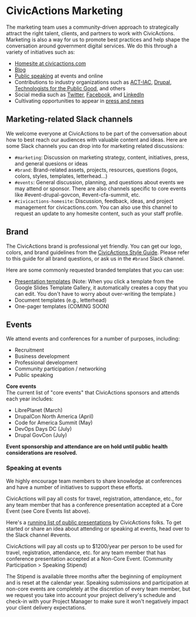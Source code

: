 # CivicActions Marketing

The marketing team uses a community-driven approach to strategically attract the right talent, clients, and partners to work with CivicActions. Marketing is also a way for us to promote best practices and help shape the conversation around government digital services. We do this through a variety of initiatives such as:

- [Homesite at civicactions.com](https://civicactions.com/)
- [Blog](https://medium.com/civicactions)
- [Public speaking](https://medium.com/civicactions/tagged/civicactions-talks) at events and online
- Contributions to industry organizations such as [ACT-IAC](https://www.actiac.org/), [Drupal](https://www.drupal.org/civicactions), [Technologists for the Public Good](https://www.publicgood.tech/), and others
- Social media such as [Twitter](https://twitter.com/civicactions), [Facebook](https://www.facebook.com/CivicActions/), and [LinkedIn](https://www.linkedin.com/company/civicactions/)
- Cultivating opportunities to appear in [press and news](https://civicactions.com/press)

## Marketing-related Slack channels

We welcome everyone at CivicActions to be part of the conversation about how to best reach our audiences with valuable content and ideas. Here are some Slack channels you can drop into for marketing related discussions:

- `#marketing`: Discussion on marketing strategy, content, initiatives, press, and general quesions or ideas
- `#brand`: Brand-related assets, projects, resources, questions (logos, colors, styles, templates, letterhead...)
- `#events`: General discussion, planning, and questions about events we may attend or sponsor. There are also channels specific to core events like #event-drupal-govcon, #event-cfa-summit, etc.
- `#civicactions-homesite`: Discussion, feedback, ideas, and project management for civicactions.com. You can also use this channel to request an update to any homesite content, such as your staff profile.

## Brand
The CivicActions brand is professional yet friendly. You can get our logo, colors, and brand guidelines from the [CivicActions Style Guide](https://civicactions-style-guide.readthedocs.io/en/latest/README/). Please refer to this guide for all brand questions, or ask us in the `#brand` Slack channel.

Here are some commonly requested branded templates that you can use:  

- [Presentation templates](https://docs.google.com/presentation/u/0/?tgif=d&ftv=1) (Note: When you click a template from the Google Slides Template Gallery, it automatically creates a copy that you can edit. You don't have to worry about over-writing the template.)
- Document templates (e.g., letterhead)
- One-pager templates (COMING SOON)

## Events

We attend events and conferences for a number of purposes, including:

- Recruitment
- Business development
- Professional development
- Community participation / networking
- Public speaking

**Core events**  
The current list of "core events" that CivicActions sponsors and attends each year includes:

- LibrePlanet (March)
- DrupalCon North America (April)
- Code for America Summit (May)
- DevOps Days DC (July)
- Drupal GovCon (July)

**Event sponsorship and attendance are on hold until public health considerations are resolved.**

### Speaking at events

We highly encourage team members to share knowledge at conferences and have a number of initiatives to support these efforts.

CivicActions will pay all costs for travel, registration, attendance, etc., for any team member that has a conference presentation accepted at a Core Event (see Core Events list above).

Here's a [running list of public presentations](https://airtable.com/shrK3eh7Nrx9vNtXt) by CivicActions folks.
To get started or share an idea about attending or speaking at events, head over to the Slack channel #events.

<!-- prettier-ignore -->
CivicActions will pay all costs up to $1200/year per person to be used for travel, registration, attendance, etc. for any team member that has conference presentation accepted at a Non-Core Event. (Community Participation > Speaking Stipend)

The Stipend is available three months after the beginning of employment and is reset at the calendar year. Speaking submissions and participation at non-core events are completely at the discretion of every team member, but we request you take into account your project delivery's schedule and check-in with your Project Manager to make sure it won't negatively impact your client delivery expectations.
